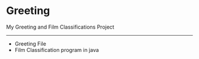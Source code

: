 # Greeting
My Greeting and Film Classifications Project

---

- Greeting File
- Film Classification program in java


